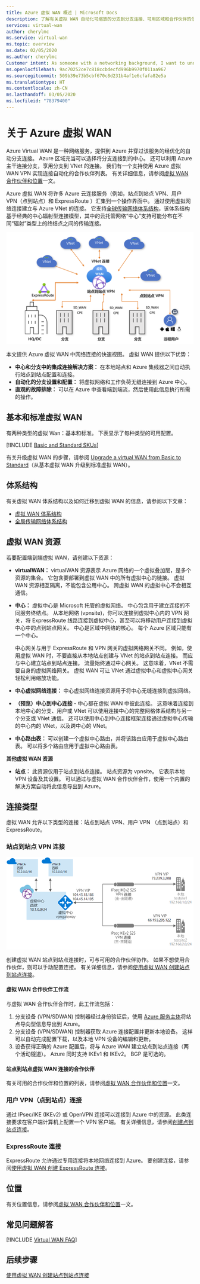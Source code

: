 ```yaml
---
title: Azure 虚拟 WAN 概述 | Microsoft Docs
description: 了解有关虚拟 WAN 自动化可缩放的分支到分支连接、可用区域和合作伙伴的信息。
services: virtual-wan
author: cherylmc
ms.service: virtual-wan
ms.topic: overview
ms.date: 02/05/2020
ms.author: cherylmc
Customer intent: As someone with a networking background, I want to understand what Virtual WAN is and if it is the right choice for my Azure network.
ms.openlocfilehash: 9ac70252ce7c818ccbdecfd996b9970f011aa967
ms.sourcegitcommit: 509b39e73b5cbf670c8d231b4af1e6cfafa82e5a
ms.translationtype: HT
ms.contentlocale: zh-CN
ms.lasthandoff: 03/05/2020
ms.locfileid: "78379400"
---
```

# <a name="about-azure-virtual-wan"></a>关于 Azure 虚拟 WAN

Azure Virtual WAN 是一种网络服务，提供到 Azure 并穿过该服务的经优化的自动分支连接。 Azure 区域充当可以选择将分支连接到的中心。 还可以利用 Azure 主干连接分支，享用分支到 VNet 的连接。 我们有一个支持使用 Azure 虚拟 WAN VPN 实现连接自动化的合作伙伴列表。 有关详细信息，请参阅[虚拟 WAN 合作伙伴和位置](virtual-wan-locations-partners.md)一文。

Azure 虚拟 WAN 将许多 Azure 云连接服务（例如，站点到站点 VPN、用户 VPN（点到站点）和 ExpressRoute ）汇集到一个操作界面中。 通过使用虚拟网络连接建立与 Azure VNet 的连接。 它支持[全球传输网络体系结构](virtual-wan-global-transit-network-architecture.md)，该体系结构基于经典的中心辐射型连接模型，其中的云托管网络“中心”支持可能分布在不同“辐射”类型上的终结点之间的传输连接。

![虚拟 WAN 示意图](./media/virtual-wan-about/virtualwan1.png)

本文提供 Azure 虚拟 WAN 中网络连接的快速视图。 虚拟 WAN 提供以下优势：

* **中心和分支中的集成连接解决方案：** 在本地站点和 Azure 集线器之间自动执行站点到站点配置和连接。
* **自动化的分支设置和配置：** 将虚拟网络和工作负荷无缝连接到 Azure 中心。
* **直观的故障排除：** 可以在 Azure 中查看端到端流，然后使用此信息执行所需的操作。

## <a name="basicstandard"></a>基本和标准虚拟 WAN

有两种类型的虚拟 Wan：基本和标准。 下表显示了每种类型的可用配置。

[!INCLUDE [Basic and Standard SKUs](../../includes/virtual-wan-standard-basic-include.md)]

有关升级虚拟 WAN 的步骤，请参阅 [Upgrade a virtual WAN from Basic to Standard](upgrade-virtual-wan.md)（从基本虚拟 WAN 升级到标准虚拟 WAN）。

## <a name="architecture"></a>体系结构

有关虚拟 WAN 体系结构以及如何迁移到虚拟 WAN 的信息，请参阅以下文章：

* [虚拟 WAN 体系结构](migrate-from-hub-spoke-topology.md)
* [全局传输网络体系结构](virtual-wan-global-transit-network-architecture.md)

## <a name="resources"></a>虚拟 WAN 资源

若要配置端到端虚拟 WAN，请创建以下资源：

* **virtualWAN：** virtualWAN 资源表示 Azure 网络的一个虚拟叠加层，是多个资源的集合。 它包含要部署到虚拟 WAN 中的所有虚拟中心的链接。 虚拟 WAN 资源相互隔离，不能包含公用中心。 跨虚拟 WAN 的虚拟中心不会相互通信。

* **中心：** 虚拟中心是 Microsoft 托管的虚拟网络。 中心包含用于建立连接的不同服务终结点。 从本地网络 (vpnsite)，你可以连接到虚拟中心内的 VPN 网关，将 ExpressRoute 线路连接到虚拟中心，甚至可以将移动用户连接到虚拟中心中的点到站点网关。 中心是区域中网络的核心。 每个 Azure 区域只能有一个中心。

  中心网关与用于 ExpressRoute 和 VPN 网关的虚拟网络网关不同。 例如，使用虚拟 WAN 时，不要直接从本地站点创建与 VNet 的站点到站点连接。 而应与中心建立站点到站点连接。 流量始终通过中心网关。 这意味着，VNet 不需要自身的虚拟网络网关。 虚拟 WAN 可让 VNet 通过虚拟中心和虚拟中心网关轻松利用缩放功能。

* **中心虚拟网络连接：** 中心虚拟网络连接资源用于将中心无缝连接到虚拟网络。

* **（预览）中心到中心连接** - 中心都在虚拟 WAN 中彼此连接。 这意味着连接到本地中心的分支、用户或 VNet 可以使用连接中心的完整网格体系结构与另一个分支或 VNet 通信。 还可以使用中心到中心连接框架连接通过虚拟中心传输的中心内的 VNet，以及跨中心的 VNet。

* **中心路由表：** 可以创建一个虚拟中心路由，并将该路由应用于虚拟中心路由表。 可以将多个路由应用于虚拟中心路由表。

**其他虚拟 WAN 资源**

  * **站点：** 此资源仅用于站点到站点连接。 站点资源为 vpnsite。 它表示本地 VPN 设备及其设置。 可以通过与虚拟 WAN 合作伙伴合作，使用一个内置的解决方案自动将此信息导出到 Azure。

## <a name="connectivity"></a>连接类型

虚拟 WAN 允许以下类型的连接：站点到站点 VPN、用户 VPN （点到站点）和 ExpressRoute。

### <a name="s2s"></a>站点到站点 VPN 连接

![虚拟 WAN 示意图](./media/virtual-wan-about/virtualwan.png)

创建虚拟 WAN 站点到站点连接时，可与可用的合作伙伴协作。 如果不想使用合作伙伴，则可以手动配置连接。 有关详细信息，请参阅[使用虚拟 WAN 创建站点到站点连接](virtual-wan-site-to-site-portal.md)。

#### <a name="s2spartner"></a>虚拟 WAN 合作伙伴工作流

与虚拟 WAN 合作伙伴合作时，此工作流包括：

1. 分支设备 (VPN/SDWAN) 控制器经过身份验证后，使用 [Azure 服务主体](../active-directory/develop/howto-create-service-principal-portal.md)将站点导向型信息导出到 Azure。
2. 分支设备 (VPN/SDWAN) 控制器获取 Azure 连接配置并更新本地设备。 这样可以自动完成配置下载，以及本地 VPN 设备的编辑和更新。
3. 设备获得正确的 Azure 配置后，将与 Azure WAN 建立站点到站点连接（两个活动隧道）。 Azure 同时支持 IKEv1 和 IKEv2。 BGP 是可选的。

#### <a name="partners"></a>站点到站点虚拟 WAN 连接的合作伙伴

有关可用的合作伙伴和位置的列表，请参阅[虚拟 WAN 合作伙伴和位置](virtual-wan-locations-partners.md)一文。

### <a name="uservpn"></a>用户 VPN（点到站点）连接

通过 IPsec/IKE (IKEv2) 或 OpenVPN 连接可以连接到 Azure 中的资源。 此类连接要求在客户端计算机上配置一个 VPN 客户端。 有关详细信息，请参阅[创建点到站点连接](virtual-wan-point-to-site-portal.md)。

### <a name="er"></a>ExpressRoute 连接
ExpressRoute 允许通过专用连接将本地网络连接到 Azure。 要创建连接，请参阅[使用虚拟 WAN 创建 ExpressRoute 连接](virtual-wan-expressroute-portal.md)。

## <a name="locations"></a>位置

有关位置信息，请参阅[虚拟 WAN 合作伙伴和位置](virtual-wan-locations-partners.md)一文。

## <a name="faq"></a>常见问题解答

[!INCLUDE [Virtual WAN FAQ](../../includes/virtual-wan-faq-include.md)]

## <a name="next-steps"></a>后续步骤

[使用虚拟 WAN 创建站点到站点连接](virtual-wan-site-to-site-portal.md)
